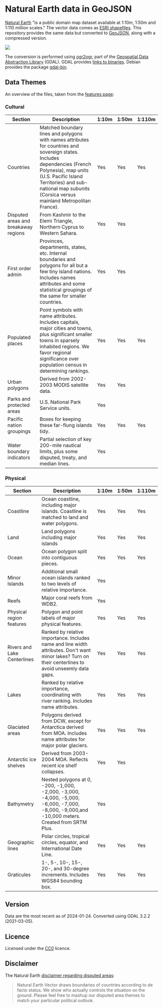 # Natural Earth data in GeoJSON

[Natural Earth](http://www.naturalearthdata.com) "is a public domain map dataset available at 1:10m, 1:50m and 1:110 million scales."
The vector data comes as [ESRI shapefiles](http://www.esri.com/library/whitepapers/pdfs/shapefile.pdf).
This repository provides the same data but converted to [GeoJSON](http://geojson.org), along with a compressed version.

<img src="logo.png">

The conversion is performed using [ogr2ogr](http://www.gdal.org/ogr2ogr.html), part of the [Geospatial Data Abstraction Library](http://www.gdal.org) (GDAL).
GDAL provides [links to binaries](https://trac.osgeo.org/gdal/wiki/DownloadingGdalBinaries).
Debian provides the package [gdal-bin](https://packages.debian.org/gdal-bin).

## Data Themes

An overview of the files, taken from the [features page](http://www.naturalearthdata.com/features):

### Cultural

| Section | Description | 1:10m | 1:50m | 1:110m |
| --- | --- | --- | --- | --- |
| Countries | Matched boundary lines and polygons with names attributes for countries and sovereign states. Includes dependencies (French Polynesia), map units (U.S. Pacific Island Territories) and sub-national map subunits (Corsica versus mainland Metropolitan France). | Yes | Yes | Yes |
| Disputed areas and breakaway regions | From Kashmir to the Elemi Triangle, Northern Cyprus to Western Sahara. | Yes | Yes | |
| First order admin | Provinces, departments, states, etc. Internal boundaries and polygons for all but a few tiny island nations. Includes names attributes and some statistical groupings of the same for smaller countries. | Yes | Yes | |
| Populated places | Point symbols with name attributes. Includes capitals, major cities and towns, plus significant smaller towns in sparsely inhabited regions. We favor regional significance over population census in determining rankings. | Yes | Yes | Yes |
| Urban polygons | Derived from 2002-2003 MODIS satellite data. | Yes | Yes | |
| Parks and protected areas | U.S. National Park Service units. | Yes | | |
| Pacific nation groupings | Boxes for keeping these far-flung islands tidy. | Yes | Yes | Yes |
| Water boundary indicators | Partial selection of key 200-mile nautical limits, plus some disputed, treaty, and median lines. | Yes | | |

### Physical

| Section | Description | 1:10m | 1:50m | 1:110m |
| --- | --- | --- | --- | --- |
| Coastline | Ocean coastline, including major islands. Coastline is matched to land and water polygons. | Yes | Yes | Yes |
| Land | Land polygons including major islands | Yes | Yes | Yes |
| Ocean | Ocean polygon split into contiguous pieces. | Yes | Yes | Yes |
| Minor Islands | Additional small ocean islands ranked to two levels of relative importance. | Yes | | |
| Reefs | Major coral reefs from WDB2. | Yes | | |
| Physical region features | Polygon and point labels of major physical features. | Yes | Yes | Yes |
| Rivers and Lake Centerlines | Ranked by relative importance. Includes name and line width attributes. Don't want minor lakes? Turn on their centerlines to avoid unseemly data gaps. | Yes | Yes | Yes |
| Lakes | Ranked by relative importance, coordinating with river ranking. Includes name attributes. | Yes | Yes | Yes |
| Glaciated areas | Polygons derived from DCW, except for Antarctica derived from MOA. Includes name attributes for major polar glaciers. | Yes | Yes | Yes |
| Antarctic ice shelves | Derived from 2003-2004 MOA. Reflects recent ice shelf collapses. | Yes | Yes | |
| Bathymetry | Nested polygons at 0, -200, -1,000, -2,000, -3,000, -4,000, -5,000, -6,000, -7,000, -8,000, -9,000,and -10,000 meters. Created from SRTM Plus. | Yes | | |
| Geographic lines | Polar circles, tropical circles, equator, and International Date Line. | Yes | Yes | Yes |
| Graticules | 1-, 5-, 10-, 15-, 20-, and 30-degree increments. Includes WGS84 bounding box. | Yes | Yes | Yes |

## Version

Data are the most recent as of 2024-01-24. Converted using GDAL 3.2.2 (2021-03-05).

## Licence

Licensed under the [CC0](https://choosealicense.com/licenses/cc0-1.0/) licence.

## Disclaimer

The Natural Earth [disclaimer regarding disputed areas](http://www.naturalearthdata.com/downloads/10m-cultural-vectors/10m-admin-0-countries/):

> Natural Earth Vector draws boundaries of countries according to de facto status.
> We show who actually controls the situation on the ground.
> Please feel free to mashup our disputed area themes to match your particular political outlook.
